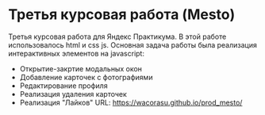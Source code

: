 # Третья курсовая работа (Mesto)
Третья курсовая работа для Яндекс Практикума. В этой работе использовалось html и css js. Основная задача работы была реализация интерактивных элементов на javascript:
* Открытие-закртие модальных окон
* Добавление карточек с фотографиями
* Редактирование профиля
* Реализация удаления карточек
* Реализация "Лайков"
URL: https://wacorasu.github.io/prod_mesto/
